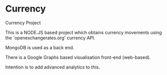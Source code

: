 Currency
========

Currency Project

This is a NODE.JS based project which obtains currency movements using the 'openexchangerates.org' currency API.

MongoDB is used as a back end. 

There is a Google Graphs based visualisation front-end (web-based).

Intention is to add advanced analytics to this.
